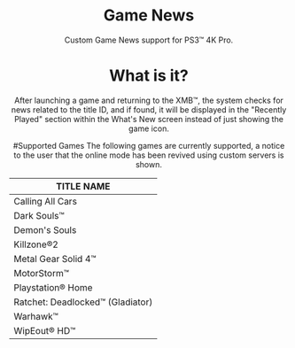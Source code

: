 <div align="center"> 

# Game News
Custom Game News support for PS3™ 4K Pro.

# What is it?
After launching a game and returning to the XMB™, the system checks for news related to the title ID, and if found, it will be displayed in the "Recently Played" section within the What's New screen instead of just showing the game icon. 
  
#Supported Games
The following games are currently supported, a notice to the user that the online mode has been revived using custom servers is shown.
  
|TITLE NAME
|-----------|
| Calling All Cars | 
| Dark Souls™ | 
| Demon's Souls | 
| Killzone®2 | 
| Metal Gear Solid 4™ | 
| MotorStorm™ | 
| Playstation® Home | 
| Ratchet: Deadlocked™ (Gladiator) |
| Warhawk™ | 
| WipEout® HD™ | 
 
</div>
